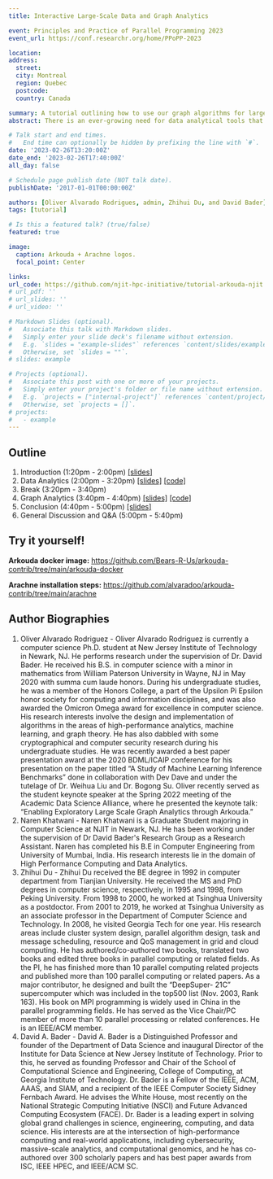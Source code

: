 ```yaml
---
title: Interactive Large-Scale Data and Graph Analytics

event: Principles and Practice of Parallel Programming 2023
event_url: https://conf.researchr.org/home/PPoPP-2023

location:
address:
  street:
  city: Montreal
  region: Quebec
  postcode: 
  country: Canada

summary: A tutorial outlining how to use our graph algorithms for large-scale graph and data analytics.
abstract: There is an ever-growing need for data analytical tools that can handle massive data sets. Arkouda is a Python framework with a Chapel back-end created with the intention to scale NumPy operations at scale for datasets that exceeds tens of terabytes in size. The Python front-end allows for data scientists to utilize the functionality of Arkouda to carry out expensive high-performance computing (HPC) kernels that require the usage of large distributed arrays. Arkouda is not designed with the intention to totally replace libraries like Pandas or NumPy, but rather provide the capability to handle datasets that are massive in size in a highly-scalable environment. The goal is to create an environment that is beneficial for exploratory data and graph analysis (EDA) while staying simple enough for all data scientists to be able to pick up without an issue. Recently, our group at NJIT has created a new graph analysis library based off Arkouda under the name Arachne. The purpose of this tutorial is to provide a comprehensive view of typical pipelines that can be built and integrated with Arkouda. We will first begin by introducing an overview of Arkouda for and then move to Arachne. Examples will be provided with the questions and problems data scientists may want to answer and how Arkouda and Arachne can fit in to solve said problems. We will conclude with questions and further work that our group is planning for Arachne. Both Arkouda and Arachne are open-source and found on GitHub.

# Talk start and end times.
#   End time can optionally be hidden by prefixing the line with `#`.
date: '2023-02-26T13:20:00Z'
date_end: '2023-02-26T17:40:00Z'
all_day: false

# Schedule page publish date (NOT talk date).
publishDate: '2017-01-01T00:00:00Z'

authors: [Oliver Alvarado Rodrigues, admin, Zhihui Du, and David Bader]
tags: [tutorial]

# Is this a featured talk? (true/false)
featured: true

image:
  caption: Arkouda + Arachne logos.
  focal_point: Center

links:
url_code: https://github.com/njit-hpc-initiative/tutorial-arkouda-njit
# url_pdf: ''
# url_slides: ''
# url_video: ''

# Markdown Slides (optional).
#   Associate this talk with Markdown slides.
#   Simply enter your slide deck's filename without extension.
#   E.g. `slides = "example-slides"` references `content/slides/example-slides.md`.
#   Otherwise, set `slides = ""`.
# slides: example

# Projects (optional).
#   Associate this post with one or more of your projects.
#   Simply enter your project's folder or file name without extension.
#   E.g. `projects = ["internal-project"]` references `content/project/deep-learning/index.md`.
#   Otherwise, set `projects = []`.
# projects:
#   - example
---
```


<!-- {{% callout note %}}
Click on the **Slides** button above to view the built-in slides feature.
{{% /callout %}}

Slides can be added in a few ways:

- **Create** slides using Wowchemy's [_Slides_](https://wowchemy.com/docs/managing-content/#create-slides) feature and link using `slides` parameter in the front matter of the talk file
- **Upload** an existing slide deck to `static/` and link using `url_slides` parameter in the front matter of the talk file
- **Embed** your slides (e.g. Google Slides) or presentation video on this page using [shortcodes](https://wowchemy.com/docs/writing-markdown-latex/).

Further event details, including [page elements](https://wowchemy.com/docs/writing-markdown-latex/) such as image galleries, can be added to the body of this page. -->

## Outline
1. Introduction (1:20pm - 2:00pm) [[slides]](https://github.com/njit-hpc-initiative/tutorial-arkouda-njit/blob/main/presentation_slides/introduction.pdf)
2. Data Analytics (2:00pm - 3:20pm) [[slides]](https://github.com/njit-hpc-initiative/tutorial-arkouda-njit/blob/main/presentation_slides/data_analytics.pdf) [[code]](https://github.com/njit-hpc-initiative/tutorial-arkouda-njit/tree/main/tutorial/data_analytics)
3. Break (3:20pm - 3:40pm)
4. Graph Analytics (3:40pm - 4:40pm) [[slides]](https://github.com/njit-hpc-initiative/tutorial-arkouda-njit/blob/main/presentation_slides/graph_analytics.pdf) [[code]](https://github.com/njit-hpc-initiative/tutorial-arkouda-njit/tree/main/tutorial/graph_analytics)
5. Conclusion (4:40pm - 5:00pm) [[slides]](https://github.com/njit-hpc-initiative/tutorial-arkouda-njit/blob/main/presentation_slides/conclusion.pdf)
6. General Discussion and Q&A (5:00pm - 5:40pm)

## Try it yourself! 
**Arkouda docker image:** https://github.com/Bears-R-Us/arkouda-contrib/tree/main/arkouda-docker

**Arachne installation steps:** https://github.com/alvaradoo/arkouda-contrib/tree/main/arachne

## Author Biographies
1. Oliver Alvarado Rodriguez - Oliver Alvarado Rodriguez is currently a computer science Ph.D. student at New Jersey Institute of Technology in Newark, NJ. He performs research under the supervision of Dr. David Bader. He received his B.S. in computer science with a minor in mathematics from William Paterson University in Wayne, NJ in May 2020 with summa cum laude honors. During his undergraduate studies, he was a member of the Honors College, a part of the Upsilon Pi Epsilon honor society for computing and information disciplines, and was also awarded the Omicron Omega award for excellence in computer science. His research interests involve the design and implementation of algorithms in the areas of high-performance analytics, machine learning, and graph theory. He has also dabbled with some cryptographical and computer security research during his undergraduate studies. He was recently awarded a best paper presentation award at the 2020 BDML/ICAIP conference for his presentation on the paper titled “A Study of Machine Learning Inference Benchmarks” done in collaboration with Dev Dave and under the tutelage of Dr. Weihua Liu and Dr. Bogong Su. Oliver recently served as the student keynote speaker at the Spring 2022 meeting of the Academic Data Science Alliance, where he presented the keynote talk: “Enabling Exploratory Large Scale Graph Analytics through Arkouda.”
2. Naren Khatwani - Naren Khatwani is a Graduate Student majoring in Computer Science at NJIT in Newark, NJ. He has been working under the supervision of Dr David Bader's Research Group as a Research Assistant. Naren has completed his B.E in Computer Engineering from University of Mumbai, India. His research interests lie in the domain of High Performance Computing and Data Analytics.
3. Zhihui Du - Zhihui Du received the BE degree in 1992 in computer department from Tianjian University. He received the MS and PhD degrees in computer science, respectively, in 1995 and 1998, from Peking University. From 1998 to 2000, he worked at Tsinghua University as a postdoctor. From 2001 to 2019, he worked at Tsinghua University as an associate professor in the Department of Computer Science and Technology. In 2008, he visited Georgia Tech for one year. His research areas include cluster system design, parallel algorithm design, task and message scheduling, resource and QoS management in grid and cloud computing. He has authored/co-authored two books, translated two books and edited three books in parallel computing or related fields. As the PI, he has finished more than 10 parallel computing related projects and published more than 100 parallel computing or related papers. As a major contributor, he designed and built the “DeepSuper- 21C” supercomputer which was included in the top500 list (Nov. 2003, Rank 163). His book on MPI programming is widely used in China in the parallel programming fields. He has served as the Vice Chair/PC member of more than 10 parallel processing or related conferences. He is an IEEE/ACM member.
4. David A. Bader - David A. Bader is a Distinguished Professor and founder of the Department of Data Science and inaugural Director of the Institute for Data Science at New Jersey Institute of Technology. Prior to this, he served as founding Professor and Chair of the School of Computational Science and Engineering, College of Computing, at Georgia Institute of Technology. Dr. Bader is a Fellow of the IEEE, ACM, AAAS, and SIAM, and a recipient of the IEEE Computer Society Sidney Fernbach Award. He advises the White House, most recently on the National Strategic Computing Initiative (NSCI) and Future Advanced Computing Ecosystem (FACE). Dr. Bader is a leading expert in solving global grand challenges in science, engineering, computing, and data science. His interests are at the intersection of high-performance computing and real-world applications, including cybersecurity, massive-scale analytics, and computational genomics, and he has co-authored over 300 scholarly papers and has best paper awards from ISC, IEEE HPEC, and IEEE/ACM SC.


